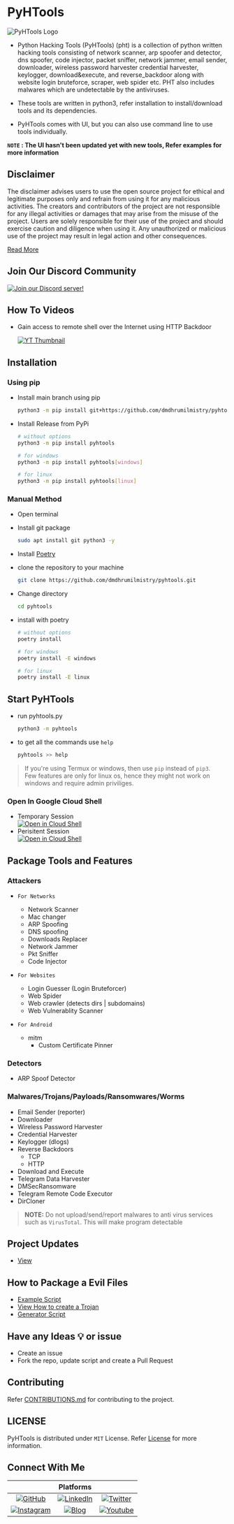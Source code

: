 # PyHTools

![PyHTools Logo](https://i.ibb.co/CtwVV5T/Py-HTools-without-bg-cropped.png)

- Python Hacking Tools (PyHTools) (pht) is a collection of python written hacking tools consisting of network scanner, arp spoofer and detector, dns spoofer, code injector, packet sniffer, network jammer, email sender, downloader, wireless password harvester credential harvester, keylogger, download&execute, and reverse_backdoor along with website login bruteforce, scraper, web spider etc. PHT also includes malwares which are undetectable by the antiviruses.

- These tools are written in python3, refer installation to install/download tools and its dependencies.

- PyHTools comes with UI, but you can also use command line to use tools individually.

**`NOTE` : The UI hasn't been updated yet with new tools, Refer examples for more information**


## Disclaimer

The disclaimer advises users to use the open source project for ethical and legitimate purposes only and refrain from using it for any malicious activities. The creators and contributors of the project are not responsible for any illegal activities or damages that may arise from the misuse of the project. Users are solely responsible for their use of the project and should exercise caution and diligence when using it. Any unauthorized or malicious use of the project may result in legal action and other consequences.

[Read More](./DISCLAIMER.md)


## Join Our Discord Community

[![Join our Discord server!](https://invidget.switchblade.xyz/DJrnAg4nv2)](http://discord.gg/DJrnAg4nv2)

## How To Videos

- Gain access to remote shell over the Internet using HTTP Backdoor

  [![YT Thumbnail](https://img.youtube.com/vi/Wg-PiywAqyw/maxresdefault.jpg)](https://youtu.be/Wg-PiywAqyw)

## Installation

### Using pip

- Install main branch using pip

  ```bash
  python3 -m pip install git+https://github.com/dmdhrumilmistry/pyhtools.git
  ```

- Install Release from PyPi

  ```bash
  # without options
  python3 -m pip install pyhtools

  # for windows
  python3 -m pip install pyhtools[windows]

  # for linux
  python3 -m pip install pyhtools[linux]
  ```

### Manual Method

- Open terminal

- Install git package

  ```bash
  sudo apt install git python3 -y
  ```

- Install [Poetry](https://python-poetry.org/docs/master#installing-with-the-official-installer)

- clone the repository to your machine

  ```bash
  git clone https://github.com/dmdhrumilmistry/pyhtools.git
  ```

- Change directory

  ```bash
  cd pyhtools
  ```

- install with poetry

  ```bash
  # without options
  poetry install

  # for windows
  poetry install -E windows

  # for linux
  poetry install -E linux
  ```

## Start PyHTools

- run pyhtools.py

  ```bash
  python3 -m pyhtools
  ```

- to get all the commands use `help`

  ```bash
  pyhtools >> help
  ```

> If you're using Termux or windows, then use `pip` instead of `pip3`.  
> Few features are only for linux os, hence they might not work on windows and require admin priviliges.

### Open In Google Cloud Shell

- Temporary Session  
  [![Open in Cloud Shell](https://gstatic.com/cloudssh/images/open-btn.svg)](https://shell.cloud.google.com/cloudshell/editor?cloudshell_git_repo=https%3A%2F%2Fgithub.com%2Fdmdhrumilmistry%2Fpyhtools&ephemeral=true&show=terminal&cloudshell_print=./DISCLAIMER.md)
- Perisitent Session  
  [![Open in Cloud Shell](https://gstatic.com/cloudssh/images/open-btn.svg)](https://shell.cloud.google.com/cloudshell/editor?cloudshell_git_repo=https%3A%2F%2Fgithub.com%2Fdmdhrumilmistry%2Fpyhtools&ephemeral=false&show=terminal&cloudshell_print=./DISCLAIMER.md)

## Package Tools and Features

### Attackers

- `For Networks`

  - Network Scanner
  - Mac changer
  - ARP Spoofing
  - DNS spoofing
  - Downloads Replacer
  - Network Jammer
  - Pkt Sniffer
  - Code Injector

- `For Websites`

  - Login Guesser (Login Bruteforcer)
  - Web Spider
  - Web crawler (detects dirs | subdomains)
  - Web Vulnerablity Scanner

- `For Android`
  - mitm
    - Custom Certificate Pinner

### Detectors

- ARP Spoof Detector

### Malwares/Trojans/Payloads/Ransomwares/Worms

- Email Sender (reporter)
- Downloader
- Wireless Password Harvester
- Credential Harvester
- Keylogger (dlogs)
- Reverse Backdoors
  - TCP
  - HTTP
- Download and Execute
- Telegram Data Harvester
- DMSecRansomware
- Telegram Remote Code Executor
- DirCloner

> **NOTE:** Do not upload/send/report malwares to anti virus services such as `VirusTotal`. This will make program detectable

## Project Updates

- [View](https://github.com/users/dmdhrumilmistry/projects/2/views/1)

## How to Package a Evil Files

- [Example Script](./examples/EvilFiles)
- [View How to create a Trojan](./HowTo/Malwares/CreateTrojanPackage.md)
- [Generator Script](./examples/EvilFiles/generatorScript.py)

## Have any Ideas 💡 or issue

- Create an issue
- Fork the repo, update script and create a Pull Request

## Contributing

Refer [CONTRIBUTIONS.md](/.github/CONTRIBUTING.md) for contributing to the project.

## LICENSE

PyHTools is distributed under `MIT` License. Refer [License](/LICENSE) for more information.

## Connect With Me

|                                                                                                                       |                                                       Platforms                                                       |                                                                                                                                        |
| :-------------------------------------------------------------------------------------------------------------------: | :-------------------------------------------------------------------------------------------------------------------: | :------------------------------------------------------------------------------------------------------------------------------------: |
|       [![GitHub](https://img.shields.io/badge/Github-dmdhrumilmistry-333)](https://github.com/dmdhrumilmistry)        | [![LinkedIn](https://img.shields.io/badge/LinkedIn-Dhrumil%20Mistry-4078c0)](https://linkedin.com/in/dmdhrumilmistry) |             [![Twitter](https://img.shields.io/badge/Twitter-dmdhrumilmistry-4078c0)](https://twitter.com/dmdhrumilmistry)             |
| [![Instagram](https://img.shields.io/badge/Instagram-dmdhrumilmistry-833ab4)](https://instagram.com/dmdhrumilmistry/) |     [![Blog](https://img.shields.io/badge/Blog-Dhrumil%20Mistry-bd2c00)](https://dmdhrumilmistry.github.io/blog)      | [![Youtube](https://img.shields.io/badge/YouTube-Dhrumil%20Mistry-critical)](https://www.youtube.com/channel/UChbjrRvbzgY3BIomUI55XDQ) |
